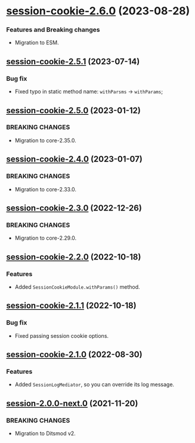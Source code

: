 <a name="session-cookie-2.6.0"></a>
# [session-cookie-2.6.0](https://github.com/ditsmod/ditsmod/releases/tag/session-cookie-2.6.0) (2023-08-28)

### Features and Breaking changes

- Migration to ESM.

<a name="session-cookie-2.5.1"></a>
## [session-cookie-2.5.1](https://github.com/ditsmod/ditsmod/releases/tag/session-cookie-2.5.1) (2023-07-14)

### Bug fix

- Fixed typo in static method name: `withParsms` -> `withParams`;

<a name="session-cookie-2.5.0"></a>
## [session-cookie-2.5.0](https://github.com/ditsmod/ditsmod/releases/tag/session-cookie-2.5.0) (2023-01-12)

### BREAKING CHANGES

- Migration to core-2.35.0.

<a name="session-cookie-2.4.0"></a>
## [session-cookie-2.4.0](https://github.com/ditsmod/ditsmod/releases/tag/session-cookie-2.4.0) (2023-01-07)

### BREAKING CHANGES

- Migration to core-2.33.0.

<a name="session-cookie-2.3.0"></a>
## [session-cookie-2.3.0](https://github.com/ditsmod/ditsmod/releases/tag/session-cookie-2.3.0) (2022-12-26)

### BREAKING CHANGES

- Migration to core-2.29.0.

<a name="session-cookie-2.2.0"></a>
## [session-cookie-2.2.0](https://github.com/ditsmod/ditsmod/releases/tag/session-cookie-2.2.0) (2022-10-18)

### Features

- Added `SessionCookieModule.withParams()` method.

<a name="session-cookie-2.1.1"></a>
## [session-cookie-2.1.1](https://github.com/ditsmod/ditsmod/releases/tag/session-cookie-2.1.1) (2022-10-18)

### Bug fix

- Fixed passing session cookie options.

<a name="session-cookie-2.1.0"></a>
## [session-cookie-2.1.0](https://github.com/ditsmod/ditsmod/releases/tag/session-cookie-2.1.0) (2022-08-30)

### Features

- Added `SessionLogMediator`, so you can override its log message.

<a name="session-2.0.0-next.0"></a>
## [session-2.0.0-next.0](https://github.com/ditsmod/ditsmod/releases/tag/session-2.0.0-next.0) (2021-11-20)

### BREAKING CHANGES

- Migration to Ditsmod v2.

